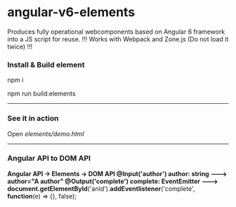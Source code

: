 # angular-v6-elements
Produces fully operational webcomponents based on Angular 6 framework into a JS script for reuse.
!!! Works with Webpack and Zone.js (Do not load it twice) !!!

### Install & Build element
npm i

npm run build:elements

------------
### See it in action
Open *elements/demo.html*

------------
### Angular API to DOM API
**Angular API -> Elements -> DOM API
@Input('author') author: **string** ---> author="A author"
@Output('complete') complete: **EventEmitter**<string> --->
**document**.**getElementById****('anId').**addEventlistener**('complete', **function**(e) => {}, false);
